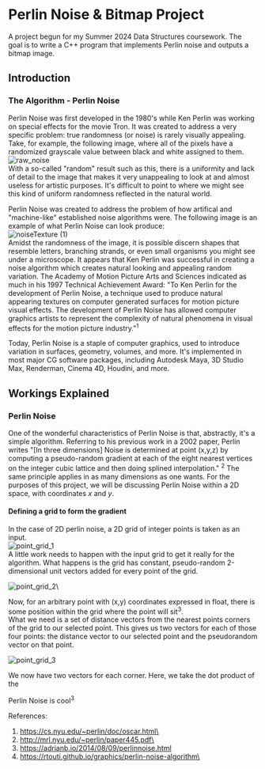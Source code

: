 # Perlin Noise & Bitmap Project
A project begun for my Summer 2024 Data Structures coursework. The goal is to write a C++ program that implements Perlin noise and outputs a bitmap image.

## Introduction
### The Algorithm - Perlin Noise
Perlin Noise was first developed in the 1980's while Ken Perlin was working on special effects for the movie Tron. It was created to address a very specific problem: true randomness (or noise) is rarely visually appealing. Take, for example, the following image, where all of the pixels have a randomized grayscale value between black and white assigned to them.
\
![raw_noise](https://github.com/user-attachments/assets/38f5f8fd-ef90-4454-a9a6-48f15d7ae142)
\
With a so-called "random" result such as this, there is a uniformity and lack of detail to the image that makes it very unappealing to look at and almost useless for artistic purposes. It's difficult to point to where we might see this kind of uniform randomness reflected in the natural world. 

Perlin Noise was created to address the problem of how artifical and "machine-like" established noise algorithms were. The following image is an example of what Perlin Noise can look produce:
\
![noiseTexture (1)](https://github.com/user-attachments/assets/635af4ca-25c8-41dd-865b-5819b19ff9a4)
\
Amidst the randomness of the image, it is possible discern shapes that resemble letters, branching strands, or even small organisms you might see under a microscope. It appears that Ken Perlin was successful in creating a noise algorithm which creates natural looking and appealing random variation. The Academy of Motion Picture Arts and Sciences indicated as much in his 1997 Technical Achievement Award: "To Ken Perlin for the development of Perlin Noise, a technique used to produce natural appearing textures on computer generated surfaces for motion picture visual effects. The development of Perlin Noise has allowed computer graphics artists to represent the complexity of natural phenomena in visual effects for the motion picture industry."<sup>1</sup>

Today, Perlin Noise is a staple of computer graphics, used to introduce variation in surfaces, geometry, volumes, and more. It's implemented in most major CG software packages, including Autodesk Maya, 3D Studio Max, Renderman, Cinema 4D, Houdini, and more.


## Workings Explained
### Perlin Noise
One of the wonderful characteristics of Perlin Noise is that, abstractly, it's a simple algorithm. Referring to his previous work in a 2002 paper, Perlin writes "[In three dimensions] Noise is determined at point (x,y,z) by computing a pseudo-random gradient at each of the eight nearest vertices on the integer cubic lattice and then doing splined interpolation." <sup>2</sup> The same principle applies in as many dimensions as one wants. For the purposes of this project, we will be discussing Perlin Noise within a 2D space, with coordinates *x* and *y*.

#### Defining a grid to form the gradient
In the case of 2D perlin noise, a 2D grid of integer points is taken as an input.\
![point_grid_1](https://github.com/user-attachments/assets/2c99bb35-3121-4915-9c75-210f10aa9595)\
A little work needs to happen with the input grid to get it really for the algorithm. What happens is the grid has constant, pseudo-random 2-dimensional unit vectors added for every point of the grid.


![point_grid_2](https://github.com/user-attachments/assets/0d573fe0-007f-41cb-8199-c4287ef36ddc)\

Now, for an arbitrary point with (x,y) coordinates expressed in float, there is some position within the grid where the point will sit<sup>3</sup>. \
What we need is a set of distance vectors from the nearest points corners of the grid to our selected point. This gives us two vectors for each of those four points: the distance vector to our selected point and the pseudorandom vector on that point.

![point_grid_3](https://github.com/user-attachments/assets/c323b3b0-df2a-4396-afda-ff5bdd58229f)

We now have two vectors for each corner. Here, we take the dot product of the 

Perlin Noise is cool<sup>3</sup>

References:
1. https://cs.nyu.edu/~perlin/doc/oscar.html\
2. http://mrl.nyu.edu/~perlin/paper445.pdf\
3. https://adrianb.io/2014/08/09/perlinnoise.html
4. https://rtouti.github.io/graphics/perlin-noise-algorithm\
